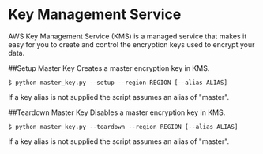 Key Management Service
===
AWS Key Management Service (KMS) is a managed service that makes it easy for you to create and control the encryption keys used to encrypt your data.

##Setup Master Key
Creates a master encryption key in KMS.

	$ python master_key.py --setup --region REGION [--alias ALIAS]

If a key alias is not supplied the script assumes an alias of "master".

##Teardown Master Key
Disables a master encryption key in KMS.

	$ python master_key.py --teardown --region REGION [--alias ALIAS]

If a key alias is not supplied the script assumes an alias of "master".
